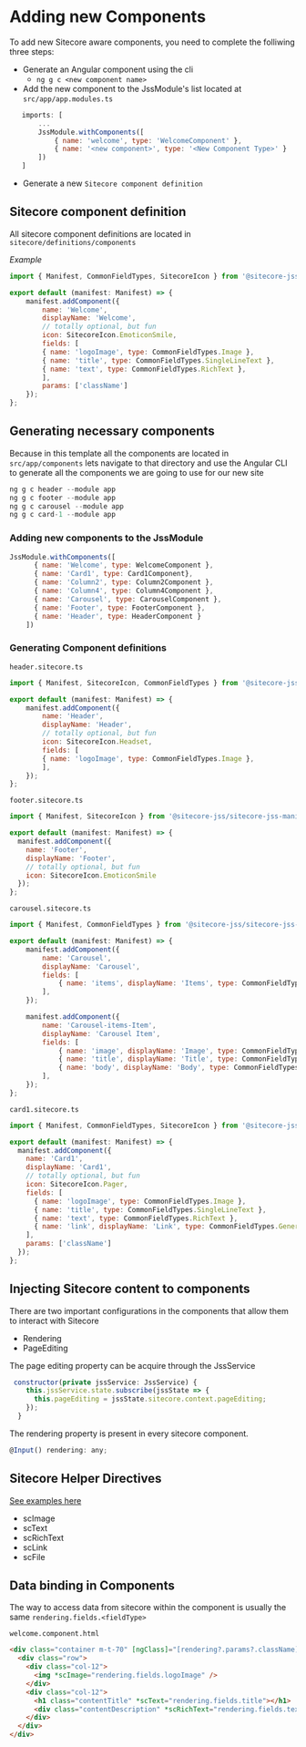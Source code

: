 
# Adding new Components

To add new Sitecore aware components, you need to complete the folliwing three steps:
 - Generate an Angular component using the cli
    - `ng g c <new component name>`
 - Add the new component to the JssModule's list located at  `src/app/app.modules.ts`
 ```javascript
    imports: [
        ...
        JssModule.withComponents([
            { name: 'welcome', type: 'WelcomeComponent' },
            { name: '<new component>', type: '<New Component Type>' }
        ])
    ]
 ```
 - Generate a new `Sitecore component definition`

## Sitecore component definition
All sitecore component definitions are located in `sitecore/definitions/components`

*Example*

```javascript
import { Manifest, CommonFieldTypes, SitecoreIcon } from '@sitecore-jss/sitecore-jss-manifest';

export default (manifest: Manifest) => {
    manifest.addComponent({
        name: 'Welcome',
        displayName: 'Welcome',
        // totally optional, but fun
        icon: SitecoreIcon.EmoticonSmile,
        fields: [
        { name: 'logoImage', type: CommonFieldTypes.Image },
        { name: 'title', type: CommonFieldTypes.SingleLineText },
        { name: 'text', type: CommonFieldTypes.RichText },
        ],
        params: ['className']
    });
};
```

## Generating necessary components

Because in this template all the components are located in `src/app/components` lets navigate to that directory and use the Angular CLI to generate all the components we are going to use for our new site

```javascript
ng g c header --module app
ng g c footer --module app
ng g c carousel --module app
ng g c card-1 --module app
```

### Adding new components to the JssModule

```javascript
JssModule.withComponents([
      { name: 'Welcome', type: WelcomeComponent },
      { name: 'Card1', type: Card1Component},
      { name: 'Column2', type: Column2Component },
      { name: 'Column4', type: Column4Component },
      { name: 'Carousel', type: CarouselComponent },
      { name: 'Footer', type: FooterComponent },
      { name: 'Header', type: HeaderComponent }
    ])
```

### Generating Component definitions

`header.sitecore.ts`
```javascript
import { Manifest, SitecoreIcon, CommonFieldTypes } from '@sitecore-jss/sitecore-jss-manifest';

export default (manifest: Manifest) => {
    manifest.addComponent({
        name: 'Header',
        displayName: 'Header',
        // totally optional, but fun
        icon: SitecoreIcon.Headset,
        fields: [
        { name: 'logoImage', type: CommonFieldTypes.Image },
        ],
    });
};
```
`footer.sitecore.ts`
```javascript
import { Manifest, SitecoreIcon } from '@sitecore-jss/sitecore-jss-manifest';

export default (manifest: Manifest) => {
  manifest.addComponent({
    name: 'Footer',
    displayName: 'Footer',
    // totally optional, but fun
    icon: SitecoreIcon.EmoticonSmile
  });
};
```
`carousel.sitecore.ts`
```javascript
import { Manifest, CommonFieldTypes } from '@sitecore-jss/sitecore-jss-manifest';

export default (manifest: Manifest) => {
    manifest.addComponent({
        name: 'Carousel',
        displayName: 'Carousel',
        fields: [
            { name: 'items', displayName: 'Items', type: CommonFieldTypes.ContentList },
        ],
    });

    manifest.addComponent({
        name: 'Carousel-items-Item',
        displayName: 'Carousel Item',
        fields: [
            { name: 'image', displayName: 'Image', type: CommonFieldTypes.Image },
            { name: 'title', displayName: 'Title', type: CommonFieldTypes.SingleLineText },
            { name: 'body', displayName: 'Body', type: CommonFieldTypes.RichText },
        ],
    });
};
```
`card1.sitecore.ts`
```javascript
import { Manifest, CommonFieldTypes, SitecoreIcon } from '@sitecore-jss/sitecore-jss-manifest';

export default (manifest: Manifest) => {
  manifest.addComponent({
    name: 'Card1',
    displayName: 'Card1',
    // totally optional, but fun
    icon: SitecoreIcon.Pager,
    fields: [
      { name: 'logoImage', type: CommonFieldTypes.Image },
      { name: 'title', type: CommonFieldTypes.SingleLineText },
      { name: 'text', type: CommonFieldTypes.RichText },
      { name: 'link', displayName: 'Link', type: CommonFieldTypes.GeneralLink }
    ],
    params: ['className']
  });
};
```

## Injecting Sitecore content to components

There are two important configurations in the components that allow them to interact with Sitecore
- Rendering
- PageEditing

The page editing property can be acquire through the JssService

```javascript
 constructor(private jssService: JssService) {
    this.jssService.state.subscribe(jssState => {
      this.pageEditing = jssState.sitecore.context.pageEditing;
    });
  }
```

The rendering property is present in every sitecore component. 
```javascript
@Input() rendering: any;
```

## Sitecore Helper Directives
[See examples here](https://jss.sitecore.net/#/angular/intro?id=field-helper-directives)

- scImage
- scText
- scRichText
- scLink
- scFile

## Data binding in Components
The way to access data from sitecore within the component is usually the same `rendering.fields.<fieldType>`

`welcome.component.html`
```html
<div class="container m-t-70" [ngClass]="[rendering?.params?.className]">
  <div class="row">
    <div class="col-12">
      <img *scImage="rendering.fields.logoImage" />
    </div>
    <div class="col-12">
      <h1 class="contentTitle" *scText="rendering.fields.title"></h1>
      <div class="contentDescription" *scRichText="rendering.fields.text"></div>
    </div>
  </div>
</div>
```